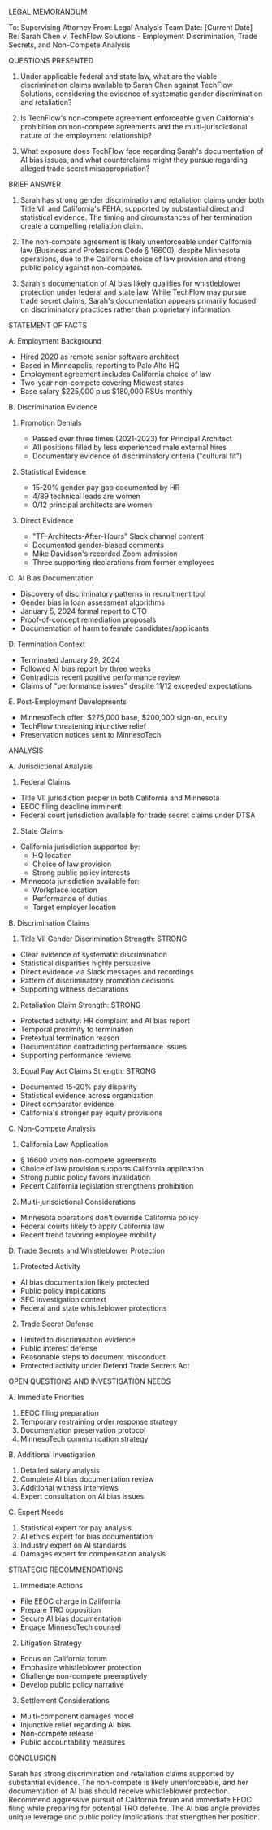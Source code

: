 LEGAL MEMORANDUM

To:      Supervising Attorney
From:    Legal Analysis Team
Date:    [Current Date]
Re:      Sarah Chen v. TechFlow Solutions - Employment Discrimination, Trade Secrets, and Non-Compete Analysis

QUESTIONS PRESENTED

1. Under applicable federal and state law, what are the viable discrimination claims available to Sarah Chen against TechFlow Solutions, considering the evidence of systematic gender discrimination and retaliation?

2. Is TechFlow's non-compete agreement enforceable given California's prohibition on non-compete agreements and the multi-jurisdictional nature of the employment relationship?

3. What exposure does TechFlow face regarding Sarah's documentation of AI bias issues, and what counterclaims might they pursue regarding alleged trade secret misappropriation?

BRIEF ANSWER

1. Sarah has strong gender discrimination and retaliation claims under both Title VII and California's FEHA, supported by substantial direct and statistical evidence. The timing and circumstances of her termination create a compelling retaliation claim.

2. The non-compete agreement is likely unenforceable under California law (Business and Professions Code § 16600), despite Minnesota operations, due to the California choice of law provision and strong public policy against non-competes.

3. Sarah's documentation of AI bias likely qualifies for whistleblower protection under federal and state law. While TechFlow may pursue trade secret claims, Sarah's documentation appears primarily focused on discriminatory practices rather than proprietary information.

STATEMENT OF FACTS

A. Employment Background
- Hired 2020 as remote senior software architect
- Based in Minneapolis, reporting to Palo Alto HQ
- Employment agreement includes California choice of law
- Two-year non-compete covering Midwest states
- Base salary $225,000 plus $180,000 RSUs monthly

B. Discrimination Evidence
1. Promotion Denials
   - Passed over three times (2021-2023) for Principal Architect
   - All positions filled by less experienced male external hires
   - Documentary evidence of discriminatory criteria ("cultural fit")

2. Statistical Evidence
   - 15-20% gender pay gap documented by HR
   - 4/89 technical leads are women
   - 0/12 principal architects are women

3. Direct Evidence
   - "TF-Architects-After-Hours" Slack channel content
   - Documented gender-biased comments
   - Mike Davidson's recorded Zoom admission
   - Three supporting declarations from former employees

C. AI Bias Documentation
- Discovery of discriminatory patterns in recruitment tool
- Gender bias in loan assessment algorithms
- January 5, 2024 formal report to CTO
- Proof-of-concept remediation proposals
- Documentation of harm to female candidates/applicants

D. Termination Context
- Terminated January 29, 2024
- Followed AI bias report by three weeks
- Contradicts recent positive performance review
- Claims of "performance issues" despite 11/12 exceeded expectations

E. Post-Employment Developments
- MinnesoTech offer: $275,000 base, $200,000 sign-on, equity
- TechFlow threatening injunctive relief
- Preservation notices sent to MinnesoTech

ANALYSIS

A. Jurisdictional Analysis

1. Federal Claims
- Title VII jurisdiction proper in both California and Minnesota
- EEOC filing deadline imminent
- Federal court jurisdiction available for trade secret claims under DTSA

2. State Claims
- California jurisdiction supported by:
  * HQ location
  * Choice of law provision
  * Strong public policy interests
- Minnesota jurisdiction available for:
  * Workplace location
  * Performance of duties
  * Target employer location

B. Discrimination Claims

1. Title VII Gender Discrimination
Strength: STRONG
- Clear evidence of systematic discrimination
- Statistical disparities highly persuasive
- Direct evidence via Slack messages and recordings
- Pattern of discriminatory promotion decisions
- Supporting witness declarations

2. Retaliation Claim
Strength: STRONG
- Protected activity: HR complaint and AI bias report
- Temporal proximity to termination
- Pretextual termination reason
- Documentation contradicting performance issues
- Supporting performance reviews

3. Equal Pay Act Claims
Strength: STRONG
- Documented 15-20% pay disparity
- Statistical evidence across organization
- Direct comparator evidence
- California's stronger pay equity provisions

C. Non-Compete Analysis

1. California Law Application
- § 16600 voids non-compete agreements
- Choice of law provision supports California application
- Strong public policy favors invalidation
- Recent California legislation strengthens prohibition

2. Multi-jurisdictional Considerations
- Minnesota operations don't override California policy
- Federal courts likely to apply California law
- Recent trend favoring employee mobility

D. Trade Secrets and Whistleblower Protection

1. Protected Activity
- AI bias documentation likely protected
- Public policy implications
- SEC investigation context
- Federal and state whistleblower protections

2. Trade Secret Defense
- Limited to discrimination evidence
- Public interest defense
- Reasonable steps to document misconduct
- Protected activity under Defend Trade Secrets Act

OPEN QUESTIONS AND INVESTIGATION NEEDS

A. Immediate Priorities
1. EEOC filing preparation
2. Temporary restraining order response strategy
3. Documentation preservation protocol
4. MinnesoTech communication strategy

B. Additional Investigation
1. Detailed salary analysis
2. Complete AI bias documentation review
3. Additional witness interviews
4. Expert consultation on AI bias issues

C. Expert Needs
1. Statistical expert for pay analysis
2. AI ethics expert for bias documentation
3. Industry expert on AI standards
4. Damages expert for compensation analysis

STRATEGIC RECOMMENDATIONS

1. Immediate Actions
- File EEOC charge in California
- Prepare TRO opposition
- Secure AI bias documentation
- Engage MinnesoTech counsel

2. Litigation Strategy
- Focus on California forum
- Emphasize whistleblower protection
- Challenge non-compete preemptively
- Develop public policy narrative

3. Settlement Considerations
- Multi-component damages model
- Injunctive relief regarding AI bias
- Non-compete release
- Public accountability measures

CONCLUSION

Sarah has strong discrimination and retaliation claims supported by substantial evidence. The non-compete is likely unenforceable, and her documentation of AI bias should receive whistleblower protection. Recommend aggressive pursuit of California forum and immediate EEOC filing while preparing for potential TRO defense. The AI bias angle provides unique leverage and public policy implications that strengthen her position.